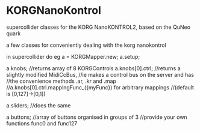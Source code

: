 # KORGNanoKontrol
supercollider classes for the KORG NanoKONTROL2, based on the QuNeo quark 


a few classes for conveniently dealing with the korg nanokontrol

in supercollider do eg
a = KORGMapper.new;
a.setup;

a.knobs; //returns array of 8 KORGControls
a.knobs[0].ctrl; 
//returns a slightly modified MidiCcBus, 
//ie makes a control bus on the server and has 
//the convenience methods .ar, .kr and .map
//a.knobs[0].ctrl.mappingFunc_({myFunc}) for arbitrary mappings 
//(default is [0,127]->[0,1])

a.sliders; //does the same

a.buttons; //array of buttons organised in groups of 3
//provide your own functions func0 and func127

